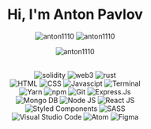 

<!--
**diego-escudero/diego-escudero** is a ✨ _special_ ✨ repository because its `README.md` (this file) appears on your GitHub profile.

Here are some ideas to get you started:

- 🔭 I’m currently working on ...
- 🌱 I’m currently learning ...
- 👯 I’m looking to collaborate on ...
- 🤔 I’m looking for help with ...
- 💬 Ask me about ...
- 📫 How to reach me: ...
- 😄 Pronouns: ...
- ⚡ Fun fact: ...
-->
<h1 align="center">Hi, I'm Anton Pavlov </h1>
<p align="center"> <img src="https://github-readme-stats.vercel.app/api?username=anton1110&show_icons=true&hide_border=true&theme=tokyonight" alt="anton1110" />  <img src="https://github-readme-streak-stats.herokuapp.com/?user=anton1110&hide_border=true&theme=tokyonight" alt="anton1110" /> </p>
<p align="center"> <img src="https://activity-graph.herokuapp.com/graph?username=anton1110&bg_color=1F222E&color=F8D866&line=F85D7F&point=FFFFFF&hide_border=false" alt="anton1110" /> </p>
<br>
<div align="center">
  <img title="Solidity" alt="solidity" src="https://img.shields.io/badge/Solidity-solidity-blue />
  <img title="Smart" alt="smart" src="https://img.shields.io/badge/Smart%20contract-smart-orange" />
  <img title="web3" alt="web3" src="https://img.shields.io/badge/Web3.js-web3-yellow" />
  <img title="Rust" alt="rust" src="https://img.shields.io/badge/Rust-rust-red" />
  <br>
  <img title="HTML-5" alt="HTML" src="https://img.shields.io/badge/HTML5-E34F26?style=for-the-badge&logo=html5&logoColor=white" />
  <img title="CSS-3" alt="CSS" src="https://img.shields.io/badge/CSS3-1572B6?style=for-the-badge&logo=css3&logoColor=white" />
  <img title="JavaScript" alt="Javascipt" src="https://img.shields.io/badge/JavaScript-F7DF1E?style=for-the-badge&logo=javascript&logoColor=black" />
  <img title="Terminal" alt="Terminal" src="https://img.shields.io/badge/Shell_Script-121011?style=for-the-badge&logo=gnu-bash&logoColor=white" />
  <br>
  <img title="Yarn" alt="Yarn" src="https://img.shields.io/badge/Yarn-2C8EBB?style=for-the-badge&logo=yarn&logoColor=white" />
  <img title="npm" alt="npm" src="https://img.shields.io/badge/npm-CB3837?style=for-the-badge&logo=npm&logoColor=white" />
  <img title="Git" alt="Git" src="https://img.shields.io/badge/Git-F05032?style=for-the-badge&logo=git&logoColor=white" />
  <img title="Express.Js" alt="Express.Js" src="https://img.shields.io/badge/Express.js-000000?style=for-the-badge&logo=express&logoColor=white" />
  <br>
  <img title="MongoDb" alt="Mongo DB" src="https://img.shields.io/badge/MongoDB-4EA94B?style=for-the-badge&logo=mongodb&logoColor=white" />
  <img title="NodeJS" alt="Node JS" src="https://img.shields.io/badge/Node.js-339933?style=for-the-badge&logo=nodedotjs&logoColor=white" />
  <img title="ReactJS" alt="React JS" src="https://img.shields.io/badge/React-20232A?style=for-the-badge&logo=react&logoColor=61DAFB" />
  <br>
  <img title="Styled Components" alt="Styled Components" src="https://img.shields.io/badge/styled--components-DB7093?style=for-the-badge&logo=styled-components&logoColor=white" />
  <img title="SASS" alt="SASS" src="https://img.shields.io/badge/Sass-CC6699?style=for-the-badge&logo=sass&logoColor=white" />
  <br>
  <img title="VS Code" alt="Visual Studio Code" src="https://img.shields.io/badge/Visual_Studio_Code-0078D4?style=for-the-badge&logo=visual%20studio%20code&logoColor=white" />
  <img title="Atom" alt="Atom" src="https://img.shields.io/badge/Atom-66595C?style=for-the-badge&logo=Atom&logoColor=white" />
  <img title="Figma" alt="Figma" src="https://img.shields.io/badge/Figma-F24E1E?style=for-the-badge&logo=figma&logoColor=white" />
</div>
